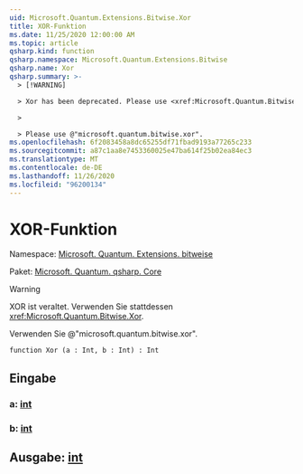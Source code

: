 ```yaml
---
uid: Microsoft.Quantum.Extensions.Bitwise.Xor
title: XOR-Funktion
ms.date: 11/25/2020 12:00:00 AM
ms.topic: article
qsharp.kind: function
qsharp.namespace: Microsoft.Quantum.Extensions.Bitwise
qsharp.name: Xor
qsharp.summary: >-
  > [!WARNING]

  > Xor has been deprecated. Please use <xref:Microsoft.Quantum.Bitwise.Xor> instead.

  >

  > Please use @"microsoft.quantum.bitwise.xor".
ms.openlocfilehash: 6f2083458a8dc65255df71fbad9193a77265c233
ms.sourcegitcommit: a87c1aa8e7453360025e47ba614f25b02ea84ec3
ms.translationtype: MT
ms.contentlocale: de-DE
ms.lasthandoff: 11/26/2020
ms.locfileid: "96200134"
---
```

# <a name="xor-function"></a>XOR-Funktion

Namespace: [Microsoft. Quantum. Extensions. bitweise](xref:Microsoft.Quantum.Extensions.Bitwise)

Paket: [Microsoft. Quantum. qsharp. Core](https://nuget.org/packages/Microsoft.Quantum.QSharp.Core)


> [!WARNING]
> XOR ist veraltet. Verwenden Sie stattdessen <xref:Microsoft.Quantum.Bitwise.Xor>.
>
> Verwenden Sie @"microsoft.quantum.bitwise.xor".



```qsharp
function Xor (a : Int, b : Int) : Int
```


## <a name="input"></a>Eingabe

### <a name="a--int"></a>a: [int](xref:microsoft.quantum.lang-ref.int)




### <a name="b--int"></a>b: [int](xref:microsoft.quantum.lang-ref.int)





## <a name="output--int"></a>Ausgabe: [int](xref:microsoft.quantum.lang-ref.int)

